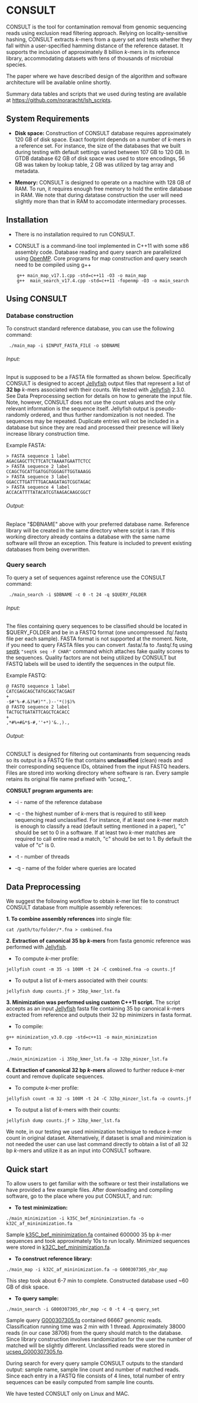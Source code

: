 # CONSULT
<!-- Accurate contamination removal using locality-sensitive hashing-->

CONSULT is the tool for contamination removal from genomic sequencing reads using exclusion read filtering approach. Relying on locality-sensitive hashing, CONSULT extracts *k*-mers from a query set and tests whether they fall within a user-specified hamming distance of the reference dataset. It supports the inclusion of approximately 8 billion *k*-mers in its reference library, accommodating datasets with tens of thousands of microbial species.

The paper where we have described design of the algorithm and software architecture will be available online shortly. <!-- (open access): -->
<!--  - [paper reference and doi][1] -->

Summary data tables and scripts that we used during testing are available at https://github.com/noraracht/lsh_scripts.
 <!--  - Raw data are deposited in -->


System Requirements
------------

- **Disk space:** Construction of CONSULT database requires approximately 120 GB of disk space. Exact footprint depends on a number of *k*-mers in a reference set. For instance, the size of the databases that we built during testing with default settings varied between 107 GB to 120 GB. In GTDB database 62 GB of disk space was used to store encodings, 56 GB was taken by lookup table, 2 GB was utilized by tag array and metadata. 

- **Memory:** CONSULT is designed to operate on a machine with 128 GB of RAM. To run, it requires enough free memory to hold the entire database in RAM. We note that during datatase construction the user will need slightly more than that in RAM to accomodate intermediary processes.

 
Installation
------------
<!-- may be add download links at some point -->
- There is no installation required to run CONSULT.

- CONSULT is a command-line tool implemented in C++11 with some x86 assembly code. Database reading and query search are parallelized using [OpenMP](https://www.openmp.org). Core programs for map construction and query search need to be compiled using g++ 
```
    g++ main_map_v17.1.cpp -std=c++11 -O3 -o main_map
    g++  main_search_v17.4.cpp -std=c++11 -fopenmp -O3 -o main_search
```    

Using CONSULT
------------

<!--Change to the CONSULT working directory and run the scripts below. -->
 ### Database construction
To construct standard reference database, you can use the following command:
```
 ./main_map -i $INPUT_FASTA_FILE -o $DBNAME
```  
###### Input:
Input is supposed to be a FASTA file formatted as shown below. Specifically CONSULT is designed to accept [Jellyfish](http://www.genome.umd.edu/jellyfish.html) output files that represent a list of **32 bp** *k*-mers associated with their counts. We tested with [Jellyfish](http://www.genome.umd.edu/jellyfish.html) 2.3.0. See Data Preprocessing section for details on how to generate the input file.  Note, however, CONSULT does not use the count values and the only relevant information is the sequence itself. Jellyfish output is pseudo-randomly ordered, and thus further randomization is not needed. The sequences may be repeated. Duplicate entries will not be included in a database but since they are read and processed their presence will likely increase library construction time.

Example FASTA:
```
> FASTA sequence 1 label
AGACGAGCTTCTTCATCTAAAATGAATTCTCC
> FASTA sequence 2 label
CCAGCTGCATTGATGGTGGGAGTTGGTAAAGG
> FASTA sequence 3 label
GGACCTTGATTTTGACAAGATAGTCGGTAGAC
> FASTA sequence 4 label
ACCACATTTTATACATCGTAAGACAAGCGGCT
```

###### Output: 
Replace "$DBNAME" above with your preferred database name. Reference library will be created in the same directory where script is ran. If this working directory already contains a database with the same name software will throw an exception. This feature is included to prevent existing databases from being overwritten.

 ### Query search
To query a set of sequences against reference use the CONSULT command:
```
 ./main_search -i $DBNAME -c 0 -t 24 -q $QUERY_FOLDER
``` 
###### Input: 
The files containing query sequences to be classified should be located in $QUERY_FOLDER and be in a FASTQ format (one uncompressed .fq/.fastq file per each sample). FASTA format is not supported at the moment. Note, if you need to query FASTA files you can convert .fasta/.fa to .fastq/.fq using [seqtk](https://github.com/lh3/seqtk) ```"seqtk seq -F CHAR"``` command which attaches fake quality scores to the sequences. Quality factors are not being utilized by CONSULT but FASTQ labels will be used to identify the sequences in the output file.

Example FASTQ:
```
@ FASTQ sequence 1 label
CATCGAGCAGCTATGCAGCTACGAGT
+
-$#'%-#.&)%#)"".)--'*()$)%
@ FASTQ sequence 2 label
TACTGCTGATATTCAGCTCACACC
+
,*#%+#&*$-#,''+*)'&.,).,
```

###### Output: 
CONSULT is designed for filtering out contaminants from sequencing reads so its output is a FASTQ file that contains **unclassified** (clean) reads and their corresponding sequence IDs, obtained from the input FASTQ headers. Files are stored into working directory where software is ran. Every sample retains its original file name prefixed with *"ucseq_"*. 
<!--Log output is sent to standard output by default. -->

**CONSULT program arguments are:**

- -i - name of the reference database

- -c - the highest number of *k*-mers that is required to still keep sequencing read unclassified. For instance, if at least one *k*-mer match is enough to classify a read (default setting mentioned in a paper), "c" should be set to 0 in a software.  If at least two *k*-mer matches are required to call entire read a match, "c" should be set to 1. By default the value of "c" is 0.

- -t - number of threads

- -q - name of the folder where queries are located


Data Preprocessing
------------

We suggest the following workflow to obtain *k*-mer list file to construct CONSULT database from multiple assembly references:

**1. To combine assembly references** into single file:
```
cat /path/to/folder/*.fna > combined.fna
```


**2. Extraction of canonical 35 bp *k*-mers** from fasta genomic reference was performed with [Jellyfish](http://www.genome.umd.edu/jellyfish.html). 
 - To compute *k*-mer profile:
```
jellyfish count -m 35 -s 100M -t 24 -C combined.fna -o counts.jf
```
 - To output a list of *k*-mers associated with their counts:
 ```
jellyfish dump counts.jf > 35bp_kmer_lst.fa
```

**3. Minimization was performed using custom C++11 script.**  The script accepts as an input [Jellyfish](http://www.genome.umd.edu/jellyfish.html) fasta file containing 35 bp canonical *k*-mers extracted from reference and outputs their 32 bp minimizers in fasta format. 
- To compile:
```
g++ minimization_v3.0.cpp -std=c++11 -o main_minimization
```
- To run:
```
./main_minimization -i 35bp_kmer_lst.fa -o 32bp_minzer_lst.fa
```

**4. Extraction of canonical 32 bp *k*-mers** allowed to further reduce *k*-mer count and remove duplicate sequences. 
- To compute *k*-mer profile:
```
jellyfish count -m 32 -s 100M -t 24 -C 32bp_minzer_lst.fa -o counts.jf
```
- To output a list of *k*-mers with their counts:
``` 
jellyfish dump counts.jf > 32bp_kmer_lst.fa
```
 
We note, in our testing we used minimization technique to reduce *k*-mer count in original dataset. Alternatively, if dataset is small and minimization is not needed the user can use last command directly to obtain a list of all 32 bp *k*-mers and utilize it as an input into CONSULT software.


Quick start
------------
To allow users to get familiar with the software or test their installations we have provided a few example files. After downloading and compiling software, go to the place where you put CONSULT, and run:

- **To test minimization:**
```
./main_minimization -i k35C_bef_mininimization.fa -o k32C_af_mininimization.fa
```
Sample [k35C_bef_mininimization.fa](https://github.com/noraracht/CONSULT/blob/main/k35C_bef_mininimization.fa) contained 600000 35 bp *k*-mer sequences and took approximately 10s to run locally. Minimized sequences were stored in [k32C_bef_mininimization.fa](https://github.com/noraracht/CONSULT/blob/main/k32C_af_mininimization.fa).

- **To construct reference library:**
```
./main_map -i k32C_af_mininimization.fa -o G000307305_nbr_map
```
This step took about 6-7 min to complete. Constructed database used ~60 GB of disk space.

- **To query sample:**
```
./main_search -i G000307305_nbr_map -c 0 -t 4 -q query_set

```
Sample query [G000307305.fq](https://github.com/noraracht/CONSULT/blob/main/query_set/G000307305.fq) contained 66667 genomic reads. Classification running time was 2 min with 1 thread. Approximately 38000 reads (in our case 38706) from the query should match to the database. Since library construction involves randomization for the user the number of matched will be slightly different. Unclassified reads were stored in [ucseq_G000307305.fq](https://github.com/noraracht/CONSULT/blob/main/ucseq_G000307305.fq).

During search for every query sample CONSULT outputs to the standard output: sample name, sample line count and number of matched reads. Since each entry in a FASTQ file consists of 4 lines, total number of entry sequences can be easily computed from sample line counts.


 We have tested CONSULT only on Linux and MAC.
